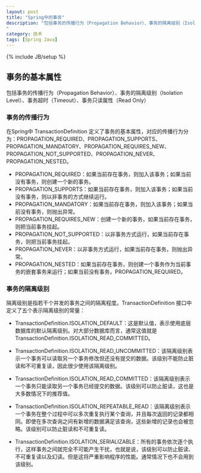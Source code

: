 ```yaml
---
layout: post
title: "Spring中的事务"
description: "包括事务的传播行为（Propagation Behavior）、事务的隔离级别（Isolation Level）、事务超时（Timeout）、事务只读属性（Read Only） 
"
category: 技术
tags: [Spring Java]
---
```

{% include JB/setup %}

## 事务的基本属性

包括事务的传播行为（Propagation Behavior）、事务的隔离级别（Isolation Level）、事务超时（Timeout）、事务只读属性（Read Only）

### 事务的传播行为

在Spring中 TransactionDefinition 定义了事务的基本属性，对应的传播行为分为：PROPAGATION_REQUIRED、PROPAGATION_SUPPORTS、PROPAGATION_MANDATORY、PROPAGATION_REQUIRES_NEW、PROPAGATION_NOT_SUPPORTED、PROPAGATION_NEVER、PROPAGATION_NESTED。

* PROPAGATION_REQUIRED：如果当前存在事务，则加入该事务；如果当前没有事务，则创建一个新的事务。
* PROPAGATION_SUPPORTS：如果当前存在事务，则加入该事务；如果当前没有事务，则以非事务的方式继续运行。
* PROPAGATION_MANDATORY：如果当前存在事务，则加入该事务；如果当前没有事务，则抛出异常。
* PROPAGATION_REQUIRES_NEW：创建一个新的事务，如果当前存在事务，则把当前事务挂起。
* PROPAGATION_NOT_SUPPORTED：以非事务方式运行，如果当前存在事务，则把当前事务挂起。
* PROPAGATION_NEVER：以非事务方式运行，如果当前存在事务，则抛出异常。
* PROPAGATION_NESTED：如果当前存在事务，则创建一个事务作为当前事务的嵌套事务来运行；如果当前没有事务，PROPAGATION_REQUIRED。

### 事务的隔离级别

隔离级别是指若干个并发的事务之间的隔离程度。TransactionDefinition 接口中定义了五个表示隔离级别的常量：

* TransactionDefinition.ISOLATION_DEFAULT：这是默认值，表示使用底层数据库的默认隔离级别。对大部分数据库而言，通常这值就是TransactionDefinition.ISOLATION_READ_COMMITTED。

* TransactionDefinition.ISOLATION_READ_UNCOMMITTED：该隔离级别表示一个事务可以读取另一个事务修改但还没有提交的数据。该级别不能防止脏读和不可重复读，因此很少使用该隔离级别。

* TransactionDefinition.ISOLATION_READ_COMMITTED：该隔离级别表示一个事务只能读取另一个事务已经提交的数据。该级别可以防止脏读，这也是大多数情况下的推荐值。

* TransactionDefinition.ISOLATION_REPEATABLE_READ：该隔离级别表示一个事务在整个过程中可以多次重复执行某个查询，并且每次返回的记录都相同。即使在多次查询之间有新增的数据满足该查询，这些新增的记录也会被忽略。该级别可以防止脏读和不可重复读。

* TransactionDefinition.ISOLATION_SERIALIZABLE：所有的事务依次逐个执行，这样事务之间就完全不可能产生干扰，也就是说，该级别可以防止脏读、不可重复读以及幻读。但是这将严重影响程序的性能。通常情况下也不会用到该级别。




